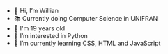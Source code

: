 - 👋 Hi, I’m Willian
- 📚 Currently doing Computer Science in UNIFRAN
- 🧑 I'm 19 years old
- 👀 I’m interested in Python
- 🌱 I’m currently learning CSS, HTML and JavaScript


<!---
willian-bl/willian-bl is a ✨ special ✨ repository because its `README.md` (this file) appears on your GitHub profile.
You can click the Preview link to take a look at your changes.
--->
